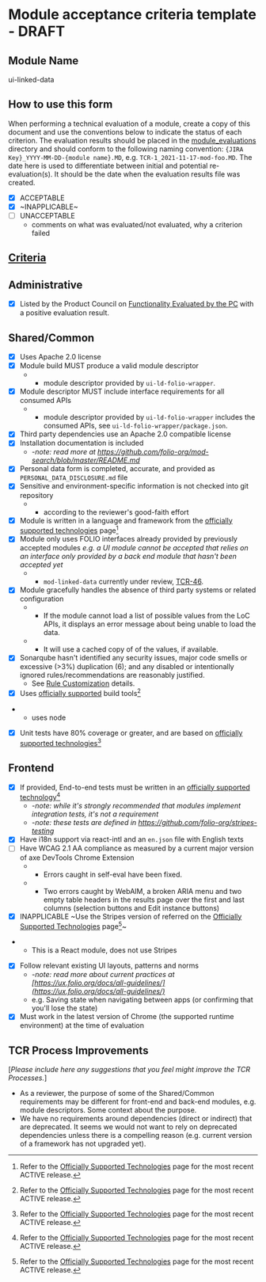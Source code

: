 # Module acceptance criteria template - DRAFT

## Module Name
ui-linked-data

## How to use this form
When performing a technical evaluation of a module, create a copy of this document and use the conventions below to indicate the status of each criterion.  The evaluation results should be placed in the [module_evaluations](https://github.com/folio-org/tech-council/tree/master/module_evaluations) directory and should conform to the following naming convention: `{JIRA Key}_YYYY-MM-DD-{module name}.MD`, e.g. `TCR-1_2021-11-17-mod-foo.MD`.  The date here is used to differentiate between initial and potential re-evaluation(s).  It should be the date when the evaluation results file was created.

* [x] ACCEPTABLE
* [x] ~INAPPLICABLE~
* [ ] UNACCEPTABLE
  * comments on what was evaluated/not evaluated, why a criterion failed

## [Criteria](https://github.com/folio-org/tech-council/blob/7b10294a5c1c10c7e1a7c5b9f99f04bf07630f06/MODULE_ACCEPTANCE_CRITERIA.MD)

## Administrative
* [x] Listed by the Product Council on [Functionality Evaluated by the PC](https://wiki.folio.org/display/PC/Functionality+Evaluated+by+the+PC) with a positive evaluation result.

## Shared/Common
* [x] Uses Apache 2.0 license
* [x] Module build MUST produce a valid module descriptor
  * - module descriptor provided by `ui-ld-folio-wrapper`.
* [x] Module descriptor MUST include interface requirements for all consumed APIs
  * - module descriptor provided by `ui-ld-folio-wrapper` includes the consumed APIs, see `ui-ld-folio-wrapper/package.json`.
* [x] Third party dependencies use an Apache 2.0 compatible license
* [x] Installation documentation is included
  * -_note: read more at https://github.com/folio-org/mod-search/blob/master/README.md_
* [x] Personal data form is completed, accurate, and provided as `PERSONAL_DATA_DISCLOSURE.md` file
* [x] Sensitive and environment-specific information is not checked into git repository
  * - according to the reviewer's good-faith effort
* [x] Module is written in a language and framework from the [officially supported technologies](https://wiki.folio.org/display/TC/Officially+Supported+Technologies) page[^1]
* [x] Module only uses FOLIO interfaces already provided by previously accepted modules _e.g. a UI module cannot be accepted that relies on an interface only provided by a back end module that hasn't been accepted yet_
  * - `mod-linked-data` currently under review, [TCR-46](https://folio-org.atlassian.net/browse/TCR-46).
* [x] Module gracefully handles the absence of third party systems or related configuration
  * - If the module cannot load a list of possible values from the LoC APIs, it displays an error message about being unable to load the data.
  * - It will use a cached copy of of the values, if available.
* [x] Sonarqube hasn't identified any security issues, major code smells or excessive (>3%) duplication (6); and any disabled or intentionally ignored rules/recommendations are reasonably justified.
  * See [Rule Customization](https://dev.folio.org/guides/code-analysis/#rule-customization) details. 
* [x] Uses [officially supported](https://wiki.folio.org/display/TC/Officially+Supported+Technologies) build tools[^1]
 * - uses node
* [x] Unit tests have 80% coverage or greater, and are based on [officially supported technologies](https://wiki.folio.org/display/TC/Officially+Supported+Technologies)[^1]

## Frontend
* [x] If provided, End-to-end tests must be written in an [officially supported technology](https://wiki.folio.org/display/TC/Officially+Supported+Technologies)[^1]
  * -_note: while it's strongly recommended that modules implement integration tests, it's not a requirement_
  * -_note: these tests are defined in https://github.com/folio-org/stripes-testing_
* [x] Have i18n support via react-intl and an `en.json` file with English texts
* [ ] Have WCAG 2.1 AA compliance as measured by a current major version of axe DevTools Chrome Extension
  * - Errors caught in self-eval have been fixed.
  * - Two errors caught by WebAIM, a broken ARIA menu and two empty table headers in the results page over the first and last columns (selection buttons and Edit instance buttons)
* [x] INAPPLICABLE ~Use the Stripes version of referred on the [Officially Supported Technologies](https://wiki.folio.org/display/TC/Officially+Supported+Technologies) page[^1]~
 * - This is a React module, does not use Stripes
* [x] Follow relevant existing UI layouts, patterns and norms
  * -_note: read more about current practices at [https://ux.folio.org/docs/all-guidelines/](https://ux.folio.org/docs/all-guidelines/)_
  * e.g. Saving state when navigating between apps (or confirming that you'll lose the state)
* [x] Must work in the latest version of Chrome (the supported runtime environment) at the time of evaluation

## TCR Process Improvements
[_Please include here any suggestions that you feel might improve the TCR Processes._]
* As a reviewer, the purpose of some of the Shared/Common requirements may be different for front-end and back-end modules, e.g. module descriptors. Some context about the purpose.
* We have no requirements around dependencies (direct or indirect) that are deprecated. It seems we would not want to rely on deprecated dependencies unless there is a compelling reason (e.g. current version of a framework has not upgraded yet).

[^1]: Refer to the [Officially Supported Technologies](https://wiki.folio.org/display/TC/Officially+Supported+Technologies) page for the most recent ACTIVE release.
